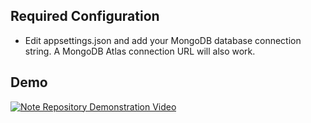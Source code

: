 ## Required Configuration
- Edit appsettings.json and add your MongoDB database connection string. A MongoDB Atlas connection URL will also work.

## Demo
[![Note Repository Demonstration Video](https://img.youtube.com/vi/GKlCHEAUmnI/0.jpg)](https://www.youtube.com/watch?v=GKlCHEAUmnI)
